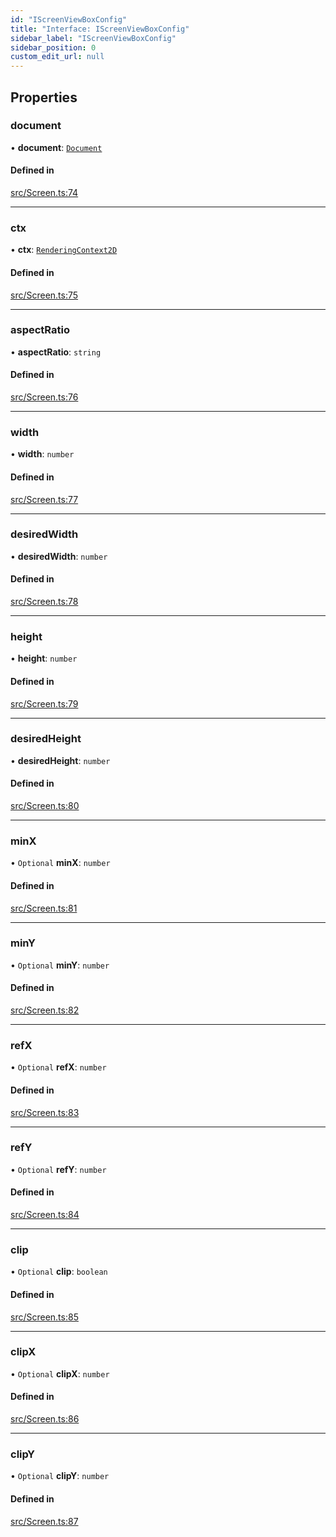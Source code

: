 ```yaml
---
id: "IScreenViewBoxConfig"
title: "Interface: IScreenViewBoxConfig"
sidebar_label: "IScreenViewBoxConfig"
sidebar_position: 0
custom_edit_url: null
---
```


## Properties

### document

• **document**: [`Document`](../classes/Document.md)

#### Defined in

[src/Screen.ts:74](https://github.com/canvg/canvg/blob/5c58ee8/src/Screen.ts#L74)

___

### ctx

• **ctx**: [`RenderingContext2D`](../#renderingcontext2d)

#### Defined in

[src/Screen.ts:75](https://github.com/canvg/canvg/blob/5c58ee8/src/Screen.ts#L75)

___

### aspectRatio

• **aspectRatio**: `string`

#### Defined in

[src/Screen.ts:76](https://github.com/canvg/canvg/blob/5c58ee8/src/Screen.ts#L76)

___

### width

• **width**: `number`

#### Defined in

[src/Screen.ts:77](https://github.com/canvg/canvg/blob/5c58ee8/src/Screen.ts#L77)

___

### desiredWidth

• **desiredWidth**: `number`

#### Defined in

[src/Screen.ts:78](https://github.com/canvg/canvg/blob/5c58ee8/src/Screen.ts#L78)

___

### height

• **height**: `number`

#### Defined in

[src/Screen.ts:79](https://github.com/canvg/canvg/blob/5c58ee8/src/Screen.ts#L79)

___

### desiredHeight

• **desiredHeight**: `number`

#### Defined in

[src/Screen.ts:80](https://github.com/canvg/canvg/blob/5c58ee8/src/Screen.ts#L80)

___

### minX

• `Optional` **minX**: `number`

#### Defined in

[src/Screen.ts:81](https://github.com/canvg/canvg/blob/5c58ee8/src/Screen.ts#L81)

___

### minY

• `Optional` **minY**: `number`

#### Defined in

[src/Screen.ts:82](https://github.com/canvg/canvg/blob/5c58ee8/src/Screen.ts#L82)

___

### refX

• `Optional` **refX**: `number`

#### Defined in

[src/Screen.ts:83](https://github.com/canvg/canvg/blob/5c58ee8/src/Screen.ts#L83)

___

### refY

• `Optional` **refY**: `number`

#### Defined in

[src/Screen.ts:84](https://github.com/canvg/canvg/blob/5c58ee8/src/Screen.ts#L84)

___

### clip

• `Optional` **clip**: `boolean`

#### Defined in

[src/Screen.ts:85](https://github.com/canvg/canvg/blob/5c58ee8/src/Screen.ts#L85)

___

### clipX

• `Optional` **clipX**: `number`

#### Defined in

[src/Screen.ts:86](https://github.com/canvg/canvg/blob/5c58ee8/src/Screen.ts#L86)

___

### clipY

• `Optional` **clipY**: `number`

#### Defined in

[src/Screen.ts:87](https://github.com/canvg/canvg/blob/5c58ee8/src/Screen.ts#L87)
